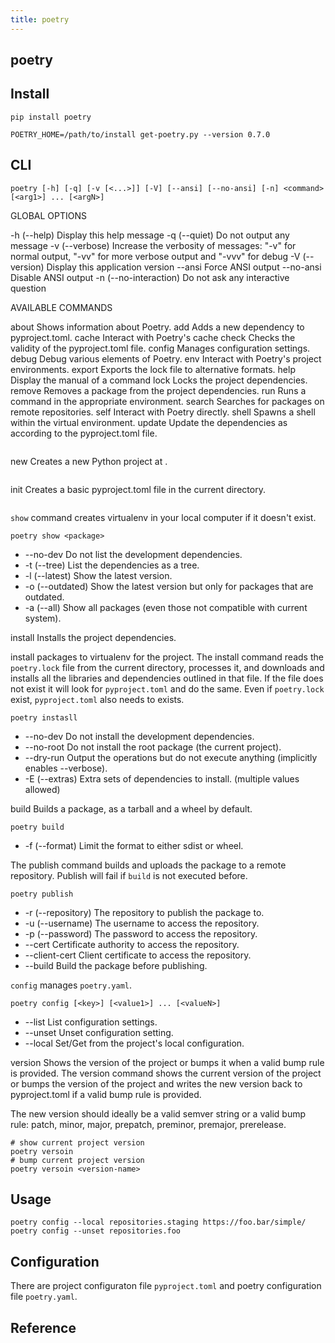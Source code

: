 ```yaml
---
title: poetry
---
```


## poetry

## Install

```
pip install poetry
```

```
POETRY_HOME=/path/to/install get-poetry.py --version 0.7.0
```

## CLI

```
poetry [-h] [-q] [-v [<...>]] [-V] [--ansi] [--no-ansi] [-n] <command> [<arg1>] ... [<argN>]
```

GLOBAL OPTIONS

-h (--help)            Display this help message
-q (--quiet)           Do not output any message
-v (--verbose)         Increase the verbosity of messages: "-v" for normal output, "-vv" for more verbose output and "-vvv" for debug
-V (--version)         Display this application version
--ansi                 Force ANSI output
--no-ansi              Disable ANSI output
-n (--no-interaction)  Do not ask any interactive question

AVAILABLE COMMANDS

about                  Shows information about Poetry.
add                    Adds a new dependency to pyproject.toml.
cache                  Interact with Poetry's cache
check                  Checks the validity of the pyproject.toml file.
config                 Manages configuration settings.
debug                  Debug various elements of Poetry.
env                    Interact with Poetry's project environments.
export                 Exports the lock file to alternative formats.
help                   Display the manual of a command
lock                   Locks the project dependencies.
remove                 Removes a package from the project dependencies.
run                    Runs a command in the appropriate environment.
search                 Searches for packages on remote repositories.
self                   Interact with Poetry directly.
shell                  Spawns a shell within the virtual environment.
update                 Update the dependencies as according to the pyproject.toml file.


```
```


new                    Creates a new Python project at <path>.

```
```

init                   Creates a basic pyproject.toml file in the current directory.

```

```

`show` command creates virtualenv in your local computer if it doesn't exist.

```
poetry show <package>
```

* --no-dev               Do not list the development dependencies.
* -t (--tree)            List the dependencies as a tree.
* -l (--latest)          Show the latest version.
* -o (--outdated)        Show the latest version but only for packages that are outdated.
* -a (--all)             Show all packages (even those not compatible with current system).


install                Installs the project dependencies.

install packages to virtualenv for the project.
The install command reads the `poetry.lock` file from the current directory, processes it, and downloads and installs all the libraries and dependencies outlined in that file. If the file does not exist it will look for `pyproject.toml` and do the same.
Even if `poetry.lock` exist, `pyproject.toml` also needs to exists.

```
poetry instasll
```

* --no-dev               Do not install the development dependencies.
* --no-root              Do not install the root package (the current project).
* --dry-run              Output the operations but do not execute anything (implicitly enables --verbose).
* -E (--extras)          Extra sets of dependencies to install. (multiple values allowed)


build                  Builds a package, as a tarball and a wheel by default.

```
poetry build
```

* -f (--format)          Limit the format to either sdist or wheel.


The publish command builds and uploads the package to a remote repository.
Publish will fail if `build` is not executed before.

```
poetry publish
```

* -r (--repository)      The repository to publish the package to.
* -u (--username)        The username to access the repository.
* -p (--password)        The password to access the repository.
* --cert                 Certificate authority to access the repository.
* --client-cert          Client certificate to access the repository.
* --build                Build the package before publishing.


`config` manages `poetry.yaml`.

```
poetry config [<key>] [<value1>] ... [<valueN>]
```

* --list                 List configuration settings.
* --unset                Unset configuration setting.
* --local                Set/Get from the project's local configuration.


version                Shows the version of the project or bumps it when a valid bump rule is provided.
The version command shows the current version of the project or bumps the version of the project and writes the new version back to pyproject.toml if a valid bump rule is provided.

The new version should ideally be a valid semver string or a valid bump rule: patch, minor, major, prepatch, preminor, premajor, prerelease.

```
# show current project version
poetry versoin
# bump current project version
poetry versoin <version-name>
```

## Usage

```
poetry config --local repositories.staging https://foo.bar/simple/
poetry config --unset repositories.foo
```

## Configuration
There are project configuraton file `pyproject.toml` and poetry configuration file `poetry.yaml`.


## Reference
